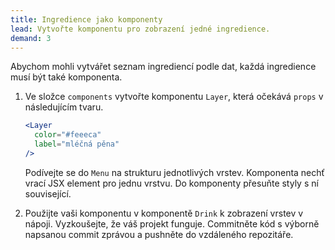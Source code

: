 ```yaml
---
title: Ingredience jako komponenty
lead: Vytvořte komponentu pro zobrazení jedné ingredience.
demand: 3
---
```


Abychom mohli vytvářet seznam ingrediencí podle dat, každá ingredience musí být také komponenta.

1.  Ve složce `components` vytvořte komponentu `Layer`, která očekává `props` v následujícím tvaru.
    ```jsx
    <Layer
      color="#feeeca"
      label="mléčná pěna"
    />
    ```
   
    Podívejte se do `Menu` na strukturu jednotlivých vrstev. Komponenta nechť vrací JSX element pro jednu vrstvu. Do komponenty přesuňte styly s ní související.
1.  Použijte vaši komponentu v komponentě `Drink` k zobrazení vrstev v nápoji. Vyzkoušejte, že váš projekt funguje. Commitněte kód s výborně napsanou commit zprávou a pushněte do vzdáleného repozitáře.
